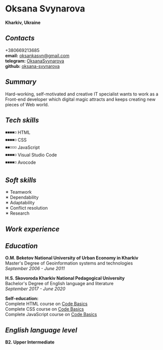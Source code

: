 # Oksana Svynarova #  
**Kharkiv, Ukraine**  

## _Contacts_ ##  
+380669213685  
**email:** oksankasvn@gmail.com  
**telegram:** [OksanaSvynarova](http://t.me/OksanaSvynarova)  
**github:** [oksana-svynarova](https://github.com/oksana-svynarova)  

## _Summary_ ##  
Hard-working, self-motivated and creative IT specialist wants to work as a Front-end developer which digital magic attracts and keeps creating new pieces of Web world.

## _Tech skills_ ##  
◾◾◾◾◽ HTML  
◾◾◾◾◽ CSS  
◾◾◽◽◽ JavaScript   
◾◾◾◾◽ Visual Studio Code    
◾◾◾◾◽ Avocode  

## _Soft skills_ ## 
✶ Teamwork        
✶ Dependability          
✶ Adaptability           
✶ Conflict resolution          
✶ Research          

## _Work experience_ ##

## _Education_ ##  

**O.M. Beketov National University of Urban Economy in Kharkiv**  
Master's Degree of Geoinformation systems and technologies         
*September 2006 - June 2011*  

**H.S. Skovoroda Kharkiv National Pedagogical University**  
Bachelor's Degree of English language and literature       
*September 2017 - June 2020*

**Self-education:**  
Complete HTML course on [Code Basics](https://ru.code-basics.com/languages/html)    
Complete CSS course on [Code Basics](https://ru.code-basics.com/languages/css)     
Complete JavaScript course on [Code Basics](https://ru.code-basics.com/languages/javascript)  

## _English language level_ ##  
**B2. Upper Intermediate**

